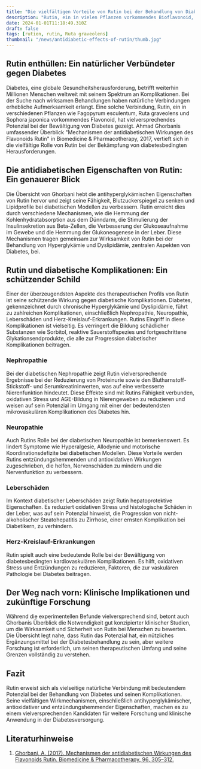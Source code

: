 ```yaml
---
title: "Die vielfältigen Vorteile von Rutin bei der Behandlung von Diabetes"
description: "Rutin, ein in vielen Pflanzen vorkommendes Bioflavonoid, hat aufgrund seines breiten Spektrums biologischer Aktivitäten, einschließlich potenzieller antidiabetischer Wirkungen, Aufmerksamkeit erregt. Dieser Blogartikel, basierend auf einer umfassenden Übersicht von Ahmad Ghorbani in Biomedicine & Pharmacotherapy (2017), erforscht die antidiabetischen Eigenschaften von Rutin und seine Wirkungsmechanismen."
date: 2024-01-01T11:18:49.310Z
draft: false
tags: [rutien, rutin, Ruta graveolens]
thumbnail: "/news/antidiabetic-effects-of-rutin/thumb.jpg"
---
```


## Rutin enthüllen: Ein natürlicher Verbündeter gegen Diabetes

Diabetes, eine globale Gesundheitsherausforderung, betrifft weiterhin Millionen Menschen weltweit mit seinem Spektrum an Komplikationen. Bei der Suche nach wirksamen Behandlungen haben natürliche Verbindungen erhebliche Aufmerksamkeit erlangt. Eine solche Verbindung, Rutin, ein in verschiedenen Pflanzen wie Fagopyrum esculentum, Ruta graveolens und Sophora japonica vorkommendes Flavonoid, hat vielversprechendes Potenzial bei der Bewältigung von Diabetes gezeigt. Ahmad Ghorbanis umfassender Überblick "Mechanismen der antidiabetischen Wirkungen des Flavonoids Rutin" in Biomedicine & Pharmacotherapy, 2017, vertieft sich in die vielfältige Rolle von Rutin bei der Bekämpfung von diabetesbedingten Herausforderungen.

## Die antidiabetischen Eigenschaften von Rutin: Ein genauerer Blick

Die Übersicht von Ghorbani hebt die antihyperglykämischen Eigenschaften von Rutin hervor und zeigt seine Fähigkeit, Blutzuckerspiegel zu senken und Lipidprofile bei diabetischen Modellen zu verbessern. Rutin erreicht dies durch verschiedene Mechanismen, wie die Hemmung der Kohlenhydratabsorption aus dem Dünndarm, die Stimulierung der Insulinsekretion aus Beta-Zellen, die Verbesserung der Glukoseaufnahme im Gewebe und die Hemmung der Glukoneogenese in der Leber. Diese Mechanismen tragen gemeinsam zur Wirksamkeit von Rutin bei der Behandlung von Hyperglykämie und Dyslipidämie, zentralen Aspekten von Diabetes, bei.

## Rutin und diabetische Komplikationen: Ein schützender Schild

Einer der überzeugendsten Aspekte des therapeutischen Profils von Rutin ist seine schützende Wirkung gegen diabetische Komplikationen. Diabetes, gekennzeichnet durch chronische Hyperglykämie und Dyslipidämie, führt zu zahlreichen Komplikationen, einschließlich Nephropathie, Neuropathie, Leberschäden und Herz-Kreislauf-Erkrankungen. Rutins Eingriff in diese Komplikationen ist vielseitig. Es verringert die Bildung schädlicher Substanzen wie Sorbitol, reaktive Sauerstoffspezies und fortgeschrittene Glykationsendprodukte, die alle zur Progression diabetischer Komplikationen beitragen.

### Nephropathie
Bei der diabetischen Nephropathie zeigt Rutin vielversprechende Ergebnisse bei der Reduzierung von Proteinurie sowie den Blutharnstoff-Stickstoff- und Serumkreatininwerten, was auf eine verbesserte Nierenfunktion hindeutet. Diese Effekte sind mit Rutins Fähigkeit verbunden, oxidativen Stress und AGE-Bildung in Nierengeweben zu reduzieren und weisen auf sein Potenzial im Umgang mit einer der bedeutendsten mikrovaskulären Komplikationen des Diabetes hin.

### Neuropathie
Auch Rutins Rolle bei der diabetischen Neuropathie ist bemerkenswert. Es lindert Symptome wie Hyperalgesie, Allodynie und motorische Koordinationsdefizite bei diabetischen Modellen. Diese Vorteile werden Rutins entzündungshemmenden und antioxidativen Wirkungen zugeschrieben, die helfen, Nervenschäden zu mindern und die Nervenfunktion zu verbessern.

### Leberschäden
Im Kontext diabetischer Leberschäden zeigt Rutin hepatoprotektive Eigenschaften. Es reduziert oxidativen Stress und histologische Schäden in der Leber, was auf sein Potenzial hinweist, die Progression von nicht-alkoholischer Steatohepatitis zu Zirrhose, einer ernsten Komplikation bei Diabetikern, zu verhindern.

### Herz-Kreislauf-Erkrankungen
Rutin spielt auch eine bedeutende Rolle bei der Bewältigung von diabetesbedingten kardiovaskulären Komplikationen. Es hilft, oxidativen Stress und Entzündungen zu reduzieren, Faktoren, die zur vaskulären Pathologie bei Diabetes beitragen.

## Der Weg nach vorn: Klinische Implikationen und zukünftige Forschung

Während die experimentellen Befunde vielversprechend sind, betont auch Ghorbanis Überblick die Notwendigkeit gut konzipierter klinischer Studien, um die Wirksamkeit und Sicherheit von Rutin bei Menschen zu bewerten. Die Übersicht legt nahe, dass Rutin das Potenzial hat, ein nützliches Ergänzungsmittel bei der Diabetesbehandlung zu sein, aber weitere Forschung ist erforderlich, um seinen therapeutischen Umfang und seine Grenzen vollständig zu verstehen.

## Fazit

Rutin erweist sich als vielseitige natürliche Verbindung mit bedeutendem Potenzial bei der Behandlung von Diabetes und seinen Komplikationen. Seine vielfältigen Wirkmechanismen, einschließlich antihyperglykämischer, antioxidativer und entzündungshemmender Eigenschaften, machen es zu einem vielversprechenden Kandidaten für weitere Forschung und klinische Anwendung in der Diabetesversorgung.

## Literaturhinweise
1. [Ghorbani, A. (2017). Mechanismen der antidiabetischen Wirkungen des Flavonoids Rutin. Biomedicine & Pharmacotherapy, 96, 305–312.](https://doi.org/10.1016/j.biopha.2017.10.001)